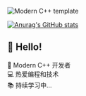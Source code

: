 ![Modern C++ template](https://readme-typing-svg.herokuapp.com?font=Segoe+Script&center=true&lines=xxxiu.)

<div align="left">

[![Anurag's GitHub stats](https://github-readme-stats.vercel.app/api?username=morettt&show_icons=true&theme=tokyonight)](https://b23.tv/iEJTnPp)

## 👋 Hello! 

🔭 Modern C++ 开发者  
💻 热爱编程和技术  
📚 持续学习中...

</div>
